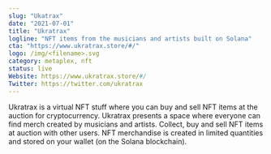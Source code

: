 ```yaml
---
slug: "Ukatrax"
date: "2021-07-01"
title: "Ukratrax"
logline: "NFT items from the musicians and artists built on Solana"
cta: "https://www.ukratrax.store/#/"
logo: /img/<filename>.svg
category: metaplex, nft
status: live
Website: https://www.ukratrax.store/#/
Twitter: https://twitter.com/ukratrax
---
```

Ukratrax is a virtual NFT stuff where you can buy and sell NFT items at the auction for cryptocurrency. Ukratrax presents a space where everyone can find merch created by musicians and artists. Collect, buy and sell NFT items at auction with other users. NFT merchandise is created in limited quantities and stored on your wallet (on the Solana blockchain).